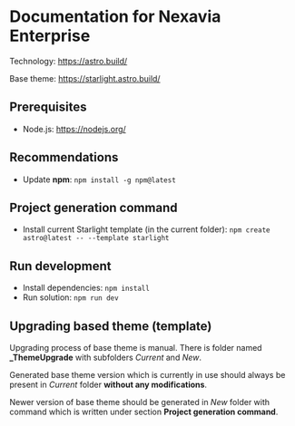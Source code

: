 # Documentation for Nexavia Enterprise

Technology: https://astro.build/

Base theme: https://starlight.astro.build/

## Prerequisites
- Node.js: https://nodejs.org/

## Recommendations
- Update **npm**: ``npm install -g npm@latest``

## Project generation command
- Install current Starlight template (in the current folder): ``npm create astro@latest -- --template starlight``

## Run development
- Install dependencies: ``npm install``
- Run solution: ``npm run dev``

## Upgrading based theme (template)
Upgrading process of base theme is manual. There is folder named **_ThemeUpgrade** with subfolders *Current* and *New*.

Generated base theme version which is currently in use should always be present in *Current* folder **without any modifications**.

Newer version of base theme should be generated in *New* folder with command which is written under section **Project generation command**.
